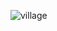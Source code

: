 ![village](https://raw.githubcontent.com/agamgoyal19/my-first-static-web-app/main/src/midterm/adventure/village.jpg)
